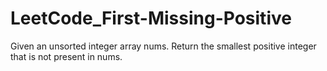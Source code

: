 # LeetCode_First-Missing-Positive
Given an unsorted integer array nums. Return the smallest positive integer that is not present in nums.
